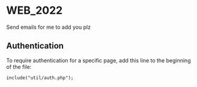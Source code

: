 # WEB_2022

Send emails for me to add you plz

## Authentication

To require authentication for a specific page, add this line to the beginning of the file:
```
include("util/auth.php");
```
